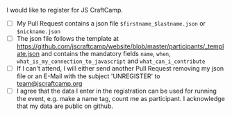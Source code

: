 I would like to register for JS CraftCamp.    
- [ ] My Pull Request contains a json file `$firstname_$lastname.json` or `$nickname.json`    
- [ ] The json file follows the template at https://github.com/jscraftcamp/website/blob/master/participants/_template.json and contains the mandatory fields `name`, `when`, `what_is_my_connection_to_javascript` and `what_can_i_contribute`    
- [ ] If I can't attend, I will either send another Pull Request removing my json file or an E-Mail with the subject 'UNREGISTER' to team@jscraftcamp.org
- [ ] I agree that the data I enter in the registration can be used for running the event, e.g. make a name tag, count me as participant. I acknowledge that my data are public on github.

